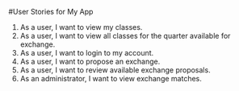 #User Stories for My App

1. As a user, I want to view my classes.
2. As a user, I want to view all classes for the quarter available for exchange.
3. As a user, I want to login to my account.
4. As a user, I want to propose an exchange.
5. As a user, I want to review available exchange proposals.
6. As an administrator, I want to view exchange matches.
